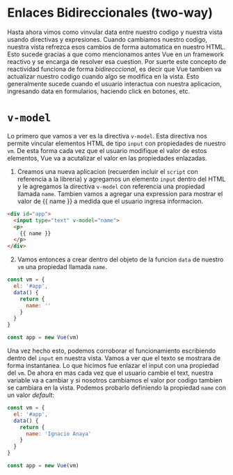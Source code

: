 # Enlaces Bidireccionales (two-way)

Hasta ahora vimos como vinvular data entre nuestro codigo y nuestra vista usando directivas y expresiones. Cuando cambiamos nuestro codigo, nuestra vista refrezca esos cambios de forma automatica en nuestro HTML. Esto sucede gracias a que como mencionamos antes Vue en un framework reactivo y se encarga de resolver esa cuestion.
Por suerte este concepto de reactividad funciona de forma *bidirecccional*, es decir que Vue tambien va actualizar nuestro codigo cuando algo se modifica en la vista. Esto generalmente sucede cuando el usuario interactua con nuestra aplicacion, ingresando data en formularios, haciendo click en botones, etc.


# `v-model`

Lo primero que vamos a ver es la directiva `v-model`. Esta directiva nos permite vincular elementos HTML de tipo `input` con propiedades de nuestro `vm`. De esta forma cada vez que el usuario modifique el valor de estos elementos, Vue va a acutalizar el valor en las propiedades enlazadas.

1. Creamos una nueva aplicacion (recuerden incluir el `script` con referencia a la libreria)
y agregamos un elemento `input` dentro del HTML y le agregamos la directiva `v-model` con referencia una propiedad llamada `name`. Tambien vamos a agregar una expression para mostrar el valor de {{ name }} a medida que el usuario ingresa informacion.

  ```html
  <div id="app">
    <input type="text" v-model="name">
    <p>
      {{ name }}
    </p>
  </div>
  ```

2. Vamos entonces a crear dentro del objeto de la funcion `data` de nuestro `vm` una propiedad llamada `name`.

  ```javascript
  const vm = {
    el: '#app',
    data() {
      return {
      	name: ''
      }
    }
  }

  const app = new Vue(vm)
  ```

Una vez hecho esto, podemos corroborar el funcionamiento escribiendo dentro del `input` en nuestra vista. Vamos a ver que el texto se mostrara de forma instantanea. Lo que hicimos fue enlazar el input con una propiedad del `vm`. De ahora en mas cada vez que el usuario cambie el text, nuestra variable va a cambiar y si nosotros cambiamos el valor por codigo tambien se cambiara en la vista. Podemos probarlo definiendo la propiedad `name` con un valor *default*:

  ```javascript
  const vm = {
    el: '#app',
    data() {
      return {
        name: 'Ignacio Anaya'
      }
    }
  }

  const app = new Vue(vm)
  ```
